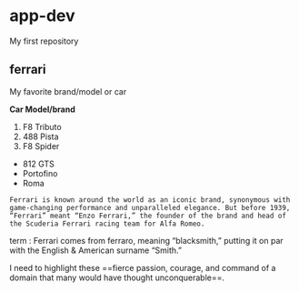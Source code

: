 # app-dev
My first repository

## ferrari
My favorite brand/model or car

**Car Model/brand**

1. F8 Tributo
2. 488 Pista
3. F8 Spider

- 812 GTS
- Portofino
- Roma

`Ferrari is known around the world as an iconic brand, synonymous with game-changing performance and unparalleled elegance. But before 1939, “Ferrari” meant “Enzo Ferrari,” the founder of the brand and head of the Scuderia Ferrari racing team for Alfa Romeo.`

term
: Ferrari comes from ferraro, meaning “blacksmith,” putting it on par with the English & American surname “Smith.”

I need to highlight these ==fierce passion, courage, and command of a domain that many would have thought unconquerable==.
